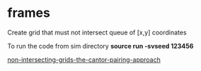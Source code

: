 # frames
Create grid that must not intersect queue of [x,y] coordinates

To run the code from sim directory **source run -svseed 123456**


[non-intersecting-grids-the-cantor-pairing-approach](https://www.verification-explorer.com/post/non-intersecting-grids-the-cantor-pairing-approach)
